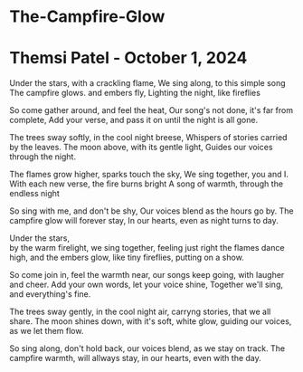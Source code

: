 # The-Campfire-Glow
# Themsi Patel - October 1, 2024

Under the stars,
with a crackling flame, 
We sing along, 
to this simple song 
The campfire glows. 
and embers fly,
Lighting the night,
like fireflies

So come gather around,
and feel the heat, 
Our song's not done, 
it's far from complete, 
Add your verse,
and pass it on until the night is all gone.

The trees sway softly, 
in the cool night breese, 
Whispers of stories carried by the leaves. 
The moon above, 
with its gentle light,
Guides our voices through the night.

The flames grow higher, 
sparks touch the sky, 
We sing together, 
you and I. 
With each new verse,
the fire burns bright
A song of warmth, 
through the endless night

So sing with me, 
and don't be shy, 
Our voices blend as the hours go by.
The campfire glow will forever stay,
In our hearts, 
even as night turns to day.

Under the stars,   
by the warm firelight, 
we sing together,
feeling just right 
the flames dance high,
and the embers glow,
like tiny fireflies,
putting on a show.

So come join in,
feel the warmth near,
our songs keep going, 
with laugher and cheer.
Add your own words,
let your voice shine, 
Together we'll sing,
and everything's fine.

The trees sway gently,
in the cool night air,
carryng stories, 
that we all share.
The moon shines down,
with it's soft, white glow,
guiding our voices,
as we let them flow. 

So sing along, 
don't hold back,
our voices blend,
as we stay on track.
The campfire warmth,
will allways stay,
in our hearts, 
even with the day.
